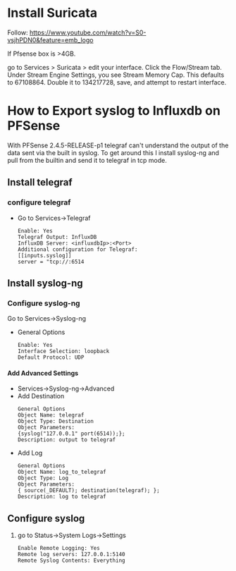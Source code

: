 # Install Suricata

Follow:
https://www.youtube.com/watch?v=S0-vsjhPDN0&feature=emb_logo

If Pfsense box is >4GB.

go to Services > Suricata > edit your interface. Click the Flow/Stream tab. Under Stream Engine Settings, you see Stream Memory Cap. This defaults to 67108864. Double it to 134217728, save, and attempt to restart interface.

# How to Export syslog to Influxdb on PFSense

With PFSense 2.4.5-RELEASE-p1 telegraf can't understand the output of the data sent via the built in syslog. To get around this I install syslog-ng and pull from the builtin and send it to telegraf in tcp mode.

## Install telegraf
### configure telegraf
* Go to Services->Telegraf
    ```
    Enable: Yes
    Telegraf Output: InfluxDB
    InfluxDB Server: <influxdbIp>:<Port> 
    Additional configuration for Telegraf: 
    [[inputs.syslog]]
    server = "tcp://:6514
    ```
## Install syslog-ng

### Configure syslog-ng

Go to Services->Syslog-ng
* General Options
    ```
    Enable: Yes
    Interface Selection: loopback
    Default Protocol: UDP
    ```
#### Add Advanced Settings

* Services->Syslog-ng->Advanced
* Add Destination
    ```
    General Options
    Object Name: telegraf
    Object Type: Destination
    Object Parameters:
    {syslog("127.0.0.1" port(6514));};
    Description: output to telegraf
    ```
* Add Log
    ```
    General Options
    Object Name: log_to_telegraf
    Object Type: Log
    Object Parameters:
    { source(_DEFAULT); destination(telegraf); };
    Description: log to telegraf
    ```

## Configure syslog
1. go to Status->System Logs->Settings
    ```
    Enable Remote Logging: Yes
    Remote log servers: 127.0.0.1:5140
    Remote Syslog Contents: Everything
    ```